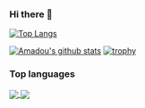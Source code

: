 ### Hi there 👋

<!--
**tigamadou/tigamadou** is a ✨ _special_ ✨ repository because its `README.md` (this file) appears on your GitHub profile.

Here are some ideas to get you started:

- 🔭 I’m currently working on ...
- 🌱 I’m currently learning ...
- 👯 I’m looking to collaborate on ...
- 🤔 I’m looking for help with ...
- 💬 Ask me about ...
- 📫 How to reach me: ...
- 😄 Pronouns: ...
- ⚡ Fun fact: ...
-->
[![Top Langs](https://github-readme-stats.vercel.app/api/top-langs/?username=tigamadou&layout=compact&show_icons=true&theme=radical)](https://github.com/anuraghazra/github-readme-stats)


[![Amadou's github stats](https://github-readme-stats.vercel.app/api?username=tigamadou&show_icons=true&theme=radical)](https://github.com/anuraghazra/github-readme-stats)
[![trophy](https://github-profile-trophy.vercel.app/?username=tigamadou)](https://github.com/ryo-ma/github-profile-trophy)

### Top languages


<a href="https://github-profile-summary-cards.vercel.app/api/cards/most-commit-language?username=tigamadou">
<img align="center" src="https://github-profile-summary-cards.vercel.app/api/cards/most-commit-language?username=tigamadou&layout=compact" />
</a>
<a href="https://github-profile-summary-cards.vercel.app/api/cards/repos-per-language?username=tigamadou">
<img align="center" src="https://github-profile-summary-cards.vercel.app/api/cards/repos-per-language?username=tigamadou&layout=compact" />
</a>
